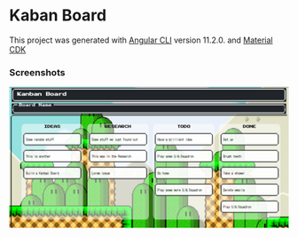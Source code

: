 # Kaban Board

This project was generated with [Angular CLI](https://github.com/angular/angular-cli) version 11.2.0. and [Material CDK](https://material.angular.io/cdk)

### Screenshots

![Kaban screenshot](https://github.com/Tiago-Pratas/Kabanboard/blob/master/src/assets/KabanBoard.png)

